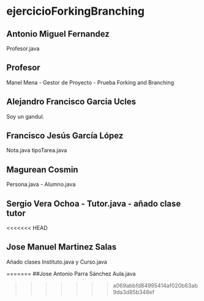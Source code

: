 # ejercicioForkingBranching
## Antonio Miguel Fernandez
Profesor.java
## Profesor
Manel Mena -  Gestor de Proyecto - Prueba Forking and Branching
## Alejandro Francisco Garcia Ucles 
Soy un gandul.
## Francisco Jesús García López
Nota.java
tipoTarea.java
## Magurean Cosmin
Persona.java - Alumno.java
## Sergio Vera Ochoa - Tutor.java - añado clase tutor
<<<<<<< HEAD

## Jose Manuel Martinez Salas
Añado clases Instituto.java y Curso.java

=======
##Jose Antonio Parra Sánchez
Aula.java
>>>>>>> a069abbfd84995414af020b63ab9da3d85b348ef
